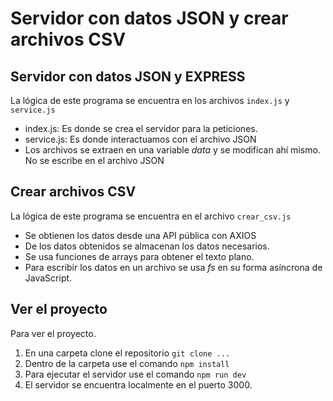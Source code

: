 # Servidor con datos JSON y crear archivos CSV

## Servidor con datos JSON y EXPRESS
La lógica de este programa se encuentra en los archivos `index.js` y `service.js`
* index.js: Es donde se crea el servidor para la peticiones.
* service.js: Es donde interactuamos con el archivo JSON
* Los archivos se extraen en una variable _data_ y se modifican ahí mismo. No se escribe en el archivo JSON

## Crear archivos CSV
La lógica de este programa se encuentra en el archivo `crear_csv.js`
* Se obtienen los datos desde una API pública con AXIOS
* De los datos obtenidos se almacenan los datos necesarios.
* Se usa funciones de arrays para obtener el texto plano.
* Para escribir los datos en un archivo se usa _fs_ en su forma asíncrona de JavaScript.

## Ver el proyecto
Para ver el proyecto.
1. En una carpeta clone el repositorio `git clone ...`
2. Dentro de la carpeta use el comando `npm install`
3. Para ejecutar el servidor use el comando `npm run dev`
4. El servidor se encuentra localmente en el puerto 3000.



